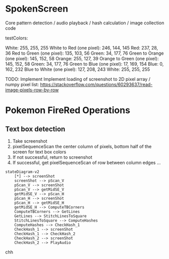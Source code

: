 # SpokenScreen
Core pattern detection / audio playback / hash calculation / image collection code

testColors:

White: 255, 255, 255
White to Red (one pixel): 246, 144, 145
Red: 237, 28, 36
Red to Green (one pixel): 135, 103, 56
Green: 34, 177, 76
Green to Orange (one pixel): 145, 152, 58
Orange: 255, 127, 39
Orange to Green (one pixel): 145, 152, 58
Green: 34, 177, 76
Green to Blue (one pixel): 17, 169, 154
Blue: 0, 162, 232
Blue to White (one pixel): 127, 208, 243
White: 255, 255, 255

TODO: Implement Implement loading of screenshot to 2D pixel array / numpy pixel list: https://stackoverflow.com/questions/60293637/read-image-pixels-row-by-row

# Pokemon FireRed Operations

## Text box detection

1. Take screenshot
2. pixelSequenceScan the center column of pixels, bottom half of the screen for text box colors
3. If not successful, return to screenshot
4. If successful, get pixelSequenceScan of row between column edges
...

```mermaid
stateDiagram-v2
    [*] --> screenShot
    screenShot --> pScan_V
    pScan_V --> screenShot
    pScan_V --> getMidSE_V
    getMidSE_V --> pScan_H
    pScan_H --> screenShot
    pScan_H --> getMidSE_H
    getMidSE_H --> ComputeTBCorners
    ComputeTBCorners --> GetLines
    GetLines --> StitchLinesToSquare
    StitchLinesToSquare --> ComputeHashes
    ComputeHashes --> CheckHash_1
    CheckHash_1 --> screenShot
    CheckHash_1 --> CheckHash_2
    CheckHash_2 --> screenShot
    CheckHash_2 --> PlayAudio
```


chh










